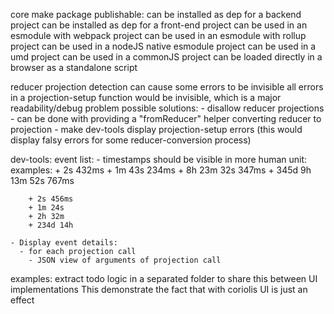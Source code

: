 core
  make package publishable:
    can be installed as dep for a backend project
    can be installed as dep for a front-end project
    can be used in an esmodule with webpack project
    can be used in an esmodule with rollup project
    can be used in a nodeJS native esmodule project
    can be used in a umd project
    can be used in a commonJS project
    can be loaded directly in a browser as a standalone script

  reducer projection detection can cause some errors to be invisible
    all errors in a projection-setup function would be invisible, which is a major readability/debug problem
    possible solutions:
      - disallow reducer projections
        - can be done with providing a "fromReducer" helper converting reducer to projection
      - make dev-tools display projection-setup errors (this would display falsy errors for some reducer-conversion process)


dev-tools:
  event list:
    - timestamps should be visible in more human unit:
      examples:
        + 2s 432ms
        + 1m 43s 234ms
        + 8h 23m 32s 347ms
        + 345d 9h 13m 52s 767ms

        + 2s 456ms
        + 1m 24s
        + 2h 32m
        + 234d 14h

    - Display event details:
      - for each projection call
        - JSON view of arguments of projection call



examples:
  extract todo logic in a separated folder to share this between UI implementations
    This demonstrate the fact that with coriolis UI is just an effect

